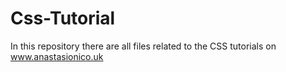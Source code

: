 # Css-Tutorial
In this repository there are all files related to the CSS tutorials on www.anastasionico.uk
